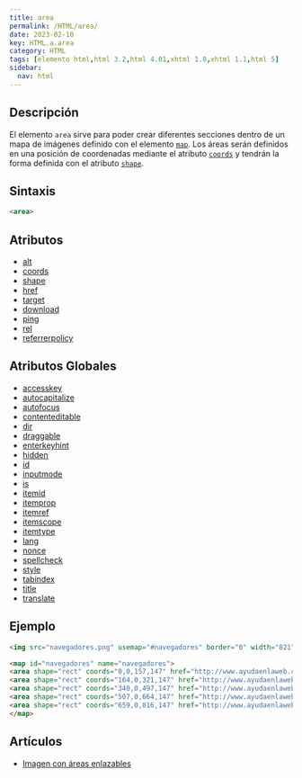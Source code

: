 ```yaml
---
title: area
permalink: /HTML/area/
date: 2023-02-10
key: HTML.a.area
category: HTML
tags: [elemento html,html 3.2,html 4.01,xhtml 1.0,xhtml 1.1,html 5]
sidebar:
  nav: html
---
```


## Descripción


El elemento `area` sirve para poder crear diferentes secciones dentro de un mapa de imágenes definido con el elemento [`map`](https://www.w3api.com/HTML/map). Los áreas serán definidos en una posición de coordenadas mediante el atributo [`coords`](https://www.w3api.com/HTML/area/coords) y tendrán la forma definida con el atributo [`shape`](https://www.w3api.com/HTML/area/shape).


## Sintaxis


```html
<area>
```


## Atributos

- [alt](/HTML/area/alt/)
- [coords](/HTML/area/coords/)
- [shape](/HTML/area/shape/)
- [href](/HTML/area/href/)
- [target](/HTML/area/target/)
- [download](/HTML/area/download/)
- [ping](/HTML/area/ping/)
- [rel](/HTML/area/rel/)
- [referrerpolicy](/HTML/area/referrerpolicy/)

## Atributos Globales

- [accesskey](/HTML/accesskey/)
- [autocapitalize](/HTML/autocapitalize/)
- [autofocus](/HTML/autofocus/)
- [contenteditable](/HTML/contenteditable/)
- [dir](/HTML/dir/)
- [draggable](/HTML/draggable/)
- [enterkeyhint](/HTML/enterkeyhint/)
- [hidden](/HTML/hidden/)
- [id](https://www.manualweb.net/HTML/id/)
- [inputmode](/HTML/inputmode/)
- [is](/HTML/is/)
- [itemid](/HTML/itemid/)
- [itemprop](/HTML/itemprop/)
- [itemref](/HTML/itemref/)
- [itemscope](/HTML/itemscope/)
- [itemtype](/HTML/itemtype/)
- [lang](/HTML/lang/)
- [nonce](/HTML/nonce/)
- [spellcheck](/HTML/spellcheck/)
- [style](/HTML/style/)
- [tabindex](/HTML/tabindex/)
- [title](/HTML/title/)
- [translate](/HTML/translate/)

## Ejemplo


```html
<img src="navegadores.png" usemap="#navegadores" border="0" width="821" height="152" alt="Navegadores" />

<map id="navegadores" name="navegadores">
<area shape="rect" coords="0,0,157,147" href="http://www.ayudaenlaweb.com/navegadores/que-es-internet-explorer/" alt="Internet Explorer" title="Internet Explorer"    />
<area shape="rect" coords="164,0,321,147" href="http://www.ayudaenlaweb.com/navegadores/que-es-firefox/" alt="Firefox" title="Firefox"    />
<area shape="rect" coords="340,0,497,147" href="http://www.ayudaenlaweb.com/navegadores/que-es-google-chrome/" alt="Google Chrome" title="Google Chrome"    />
<area shape="rect" coords="507,0,664,147" href="http://www.ayudaenlaweb.com/navegadores/que-es-safari/" alt="Safari" title="Safari"    />
<area shape="rect" coords="659,0,816,147" href="http://www.ayudaenlaweb.com/navegadores/que-es-opera/" alt="Opera" title="Opera"    />
</map>
```


## Artículos

- [Imagen con áreas enlazables](http://lineadecodigo.com/html/imagen-con-areas-enlazables/)
